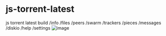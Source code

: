 # js-torrent-latest
js torrent latest build 
/info
/files
/peers
/swarm
/trackers
/pieces
/messages
/diskio
/help
/settings 
![image](https://user-images.githubusercontent.com/73672486/145512837-92f23681-f872-490d-9da9-bb7c99b3d49e.png)
